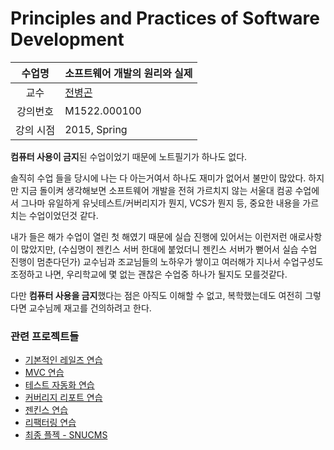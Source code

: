 Principles and Practices of Software Development
========

수업명 | 소프트웨어 개발의 원리와 실제 
:----:|----
교수 | [전병곤](https://cse.snu.ac.kr/professor/%EC%A0%84%EB%B3%91%EA%B3%A4)
강의번호 | M1522.000100
강의 시점 | 2015, Spring

**컴퓨터 사용이 금지**된 수업이었기 때문에 노트필기가 하나도 없다.

솔직히 수업 들을 당시에 나는 다 아는거여서 하나도 재미가 없어서 불만이 많았다.
하지만 지금 돌이켜 생각해보면 소프트웨어 개발을 전혀 가르치지 않는 서울대 컴공
수업에서 그나마 유일하게 유닛테스트/커버리지가 뭔지, VCS가 뭔지 등, 중요한
내용을 가르치는 수업이었던것 같다.

내가 들은 해가 수업이 열린 첫 해였기 때문에 실습 진행에 있어서는 이런저런
애로사항이 많았지만, (수십명이 젠킨스 서버 한대에 붙었더니 젠킨스 서버가 뻗어서
실습 수업 진행이 멈춘다던가) 교수님과 조교님들의 노하우가 쌓이고 여러해가 지나서
수업구성도 조정하고 나면, 우리학교에 몇 없는 괜찮은 수업중 하나가 될지도
모를것같다.

다만 **컴퓨터 사용을 금지**했다는 점은 아직도 이해할 수 없고, 복학했는데도
여전히 그렇다면 교수님께 재고를 건의하려고 한다.

### 관련 프로젝트들
- [기본적인 레일즈 연습](https://github.com/simnalamburt/snucse.swpp-warmup)
- [MVC 연습](https://github.com/simnalamburt/snucse.swpp-p0)
- [테스트 자동화 연습](https://github.com/simnalamburt/snucse.swpp-p1)
- [커버리지 리포트 연습](https://github.com/simnalamburt/snucse.swpp-p2)
- [젠킨스 연습](https://github.com/simnalamburt/snucse.jenkins)
- [리팩터링 연습](https://github.com/simnalamburt/snucse.refactoring)
- [최종 플젝 - SNUCMS](https://github.com/simnalamburt/snucse.snucms)
